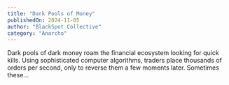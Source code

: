 ```yaml
---
title: "Dark Pools of Money"
publishedOn: 2024-11-05
author: "BlackSpot Collective"
category: "Anarcho"
---
```


Dark pools of dark money roam the financial ecosystem looking for quick kills. Using sophisticated computer algorithms, traders place thousands of orders per second, only to reverse them a few moments later. Sometimes these...
